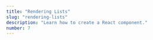 ```yaml
---
title: "Rendering Lists"
slug: "rendering-lists"
description: "Learn how to create a React component."
number: 7
---
```

